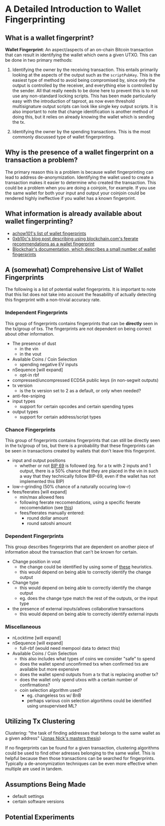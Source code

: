 # A Detailed Introduction to Wallet Fingerprinting

## What is a wallet fingerprint?

__Wallet Fingerprint__: An aspect/aspects of an on-chain Bitcoin transaction that can result in identifying the wallet which owns a given UTXO.
This can be done in two primary methods:

1. Identifying the owner by the receiving transaction. This entails primarily looking at the aspects of the output such as the `scriptPubKey`.
This is the easiest type of method to avoid being compromised by, since only the output is controlled by the receiver, and everything else
is controlled by the sender. All that really needs to be done here to prevent this is to not use any non-standard locking scripts. This has been
made particularly easy with the introduction of taproot, as now even threshold multisignature output scripts can look like single key output scripts.
It is also important to note that change identification is another method of doing this, but it relies on already knowing the wallet which is sending
the tx.

2. Identifying the owner by the spending transactions. This is the most commonly discussed type of wallet fingerprinting.

## Why is the presence of a wallet fingerprint on a transaction a problem?
The primary reason this is a problem is because wallet fingerprinting can lead to address de-anonymization. Identifying the wallet used to create a transaction makes it easier to determine who created the transaction.
This could be a problem when you are doing a coinjoin, for example. If you use the same wallet for both your input and output your coinjoin could be rendered highly ineffective if you wallet has a known fingerprint.

## What information is already available about wallet fingerprinting?

- [achow101's list of wallet fingerprints](https://github.com/achow101/wallet-fingerprinting/blob/main/fingerprints.md)
- [0xb10c's blog post describing using blockchain.com's feerate recommendations as a wallet fingerprint](https://b10c.me/observations/03-blockchaincom-recommendations/)
- [Blockchair's documentation, which describes a small number of wallet fingerprints](https://blockchair.com/api/docs#link_M6)

## A (somewhat) Comprehensive List of Wallet Fingerprints

The following is a list of potential wallet fingerprints. It is important to note that this list does not take into account the feasability of actually detecting this fingerprint with a non-trivial accuracy rate.

### Independent Fingerprints

This group of fingerprints contains fingerprints that can be __directly__ seen in the tx/group of txs. The fingerprints are not dependent on being correct about other information.

- The presence of dust
    - in the vin
    - in the vout
- Available Coins / Coin Selection
    - spending negative EV inputs
- nSequence [will expand]
    - opt-in rbf
- compressed/uncompressed ECDSA public keys (in non-segwit outputs)
- tx version
    - is the tx version set to 2 as a default, or only when needed?
- anti-fee-sniping
- input types
    - support for certain opcodes and certain spending types
- output types
    - support for certain address/script types

### Chance Fingerprints

This group of fingerprints contains fingerprints that can still be directly seen in the tx/group of txs, but there is a probability that these fingerprints can be seen in transactions created by wallets that don't leave this fingerprint.

- input and output positions
    - whether or not [BIP 69](https://github.com/bitcoin/bips/blob/master/bip-0069.mediawiki) is followed (eg. for a tx with 2 inputs and 1 output, there is a 50% chance that they are placed in the vin in such a way that they technically follow BIP-69, even if the wallet has not implemented this BIP)
- low-r-grinding (50% chance of a naturally occuring low-r)
- fees/feerates [will expand]
    - min/max allowed fees
    - following feerate reccomendations, using a specific feerate reccomendation (see [this](https://b10c.me/observations/03-blockchaincom-recommendations/))
    - fees/feerates manually entered:
        - round dollar amount
        - round satoshi amount

### Dependent Fingerprints

This group describes fingerprints that are dependent on another piece of information about the transaction that can't be known for certain.

- Change position in vout
    - the change could be identified by using some of [these](https://en.bitcoin.it/wiki/Privacy#Change_address_detection) heuristics.
    - this would depend on being able to correctly identify the change output
- Change type
    - this would depend on being able to correctly identify the change output
    - eg. does the change type match the rest of the outputs, or the input type
- the presence of external inputs/allows collaborative transactions
    - this would depend on being able to correctly identify external inputs

### Miscellaneous
- nLocktime [will expand]
- nSequence [will expand]
    - full-rbf (would need mempool data to detect this)
- Available Coins / Coin Selection
    - this also includes what types of coins we consider "safe" to spend
    - does the wallet spend unconfirmed txs when confirmed txs are available but more expensive
    - does the wallet spend outputs from a tx that is replacing another tx?
    - does the wallet only spend utxos with a certain number of confirmations?
    - coin selection algorithm used?
        - eg. changeless txs w/ BnB
        - perhaps various coin selection algortihms could be identified using unsupervised ML?

## Utilizing Tx Clustering

Clustering: "the task of finding addresses that belongs to the same wallet as a given address" ([Jonas Nick's masters thesis](https://jonasnick.github.io/papers/thesis.pdf))

If no fingerprints can be found for a given transaction, clustering algorithms could be used to find other adresses belonging to the same wallet. This is helpful because then those transactions can be searched for fingerprints. Typically a de-anonymization techniques can be even more effective when multiple are used in tandem. 

## Assumptions Being Made
- default settings
- certain software versions

## Potential Experiments
